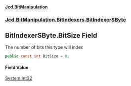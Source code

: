 ﻿#### [Jcd.BitManipulation](index.md 'index')

### [Jcd.BitManipulation.BitIndexers](Jcd.BitManipulation.BitIndexers.md 'Jcd.BitManipulation.BitIndexers').[BitIndexerSByte](Jcd.BitManipulation.BitIndexers.BitIndexerSByte.md 'Jcd.BitManipulation.BitIndexers.BitIndexerSByte')

## BitIndexerSByte.BitSize Field

The number of bits this type will index

```csharp
public const int BitSize = 8;
```

#### Field Value

[System.Int32](https://docs.microsoft.com/en-us/dotnet/api/System.Int32 'System.Int32')